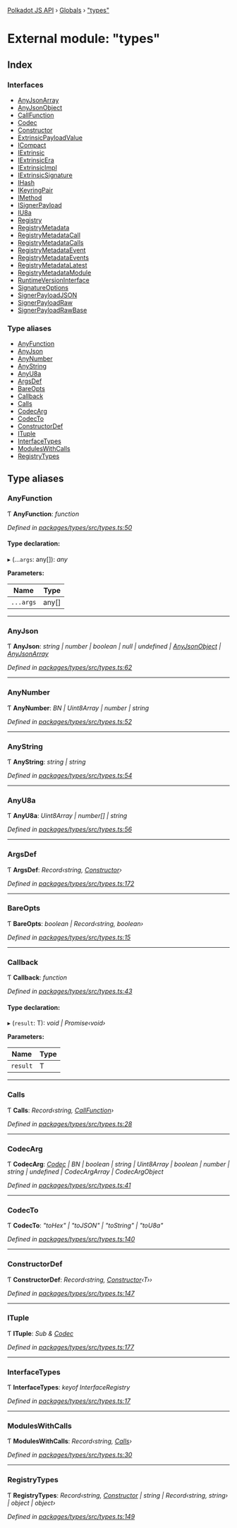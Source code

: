 [Polkadot JS API](../README.md) › [Globals](../globals.md) › ["types"](_types_.md)

# External module: "types"

## Index

### Interfaces

* [AnyJsonArray](../interfaces/_types_.anyjsonarray.md)
* [AnyJsonObject](../interfaces/_types_.anyjsonobject.md)
* [CallFunction](../interfaces/_types_.callfunction.md)
* [Codec](../interfaces/_types_.codec.md)
* [Constructor](../interfaces/_types_.constructor.md)
* [ExtrinsicPayloadValue](../interfaces/_types_.extrinsicpayloadvalue.md)
* [ICompact](../interfaces/_types_.icompact.md)
* [IExtrinsic](../interfaces/_types_.iextrinsic.md)
* [IExtrinsicEra](../interfaces/_types_.iextrinsicera.md)
* [IExtrinsicImpl](../interfaces/_types_.iextrinsicimpl.md)
* [IExtrinsicSignature](../interfaces/_types_.iextrinsicsignature.md)
* [IHash](../interfaces/_types_.ihash.md)
* [IKeyringPair](../interfaces/_types_.ikeyringpair.md)
* [IMethod](../interfaces/_types_.imethod.md)
* [ISignerPayload](../interfaces/_types_.isignerpayload.md)
* [IU8a](../interfaces/_types_.iu8a.md)
* [Registry](../interfaces/_types_.registry.md)
* [RegistryMetadata](../interfaces/_types_.registrymetadata.md)
* [RegistryMetadataCall](../interfaces/_types_.registrymetadatacall.md)
* [RegistryMetadataCalls](../interfaces/_types_.registrymetadatacalls.md)
* [RegistryMetadataEvent](../interfaces/_types_.registrymetadataevent.md)
* [RegistryMetadataEvents](../interfaces/_types_.registrymetadataevents.md)
* [RegistryMetadataLatest](../interfaces/_types_.registrymetadatalatest.md)
* [RegistryMetadataModule](../interfaces/_types_.registrymetadatamodule.md)
* [RuntimeVersionInterface](../interfaces/_types_.runtimeversioninterface.md)
* [SignatureOptions](../interfaces/_types_.signatureoptions.md)
* [SignerPayloadJSON](../interfaces/_types_.signerpayloadjson.md)
* [SignerPayloadRaw](../interfaces/_types_.signerpayloadraw.md)
* [SignerPayloadRawBase](../interfaces/_types_.signerpayloadrawbase.md)

### Type aliases

* [AnyFunction](_types_.md#anyfunction)
* [AnyJson](_types_.md#anyjson)
* [AnyNumber](_types_.md#anynumber)
* [AnyString](_types_.md#anystring)
* [AnyU8a](_types_.md#anyu8a)
* [ArgsDef](_types_.md#argsdef)
* [BareOpts](_types_.md#bareopts)
* [Callback](_types_.md#callback)
* [Calls](_types_.md#calls)
* [CodecArg](_types_.md#codecarg)
* [CodecTo](_types_.md#codecto)
* [ConstructorDef](_types_.md#constructordef)
* [ITuple](_types_.md#ituple)
* [InterfaceTypes](_types_.md#interfacetypes)
* [ModulesWithCalls](_types_.md#moduleswithcalls)
* [RegistryTypes](_types_.md#registrytypes)

## Type aliases

###  AnyFunction

Ƭ **AnyFunction**: *function*

*Defined in [packages/types/src/types.ts:50](https://github.com/polkadot-js/api/blob/0d2896630/packages/types/src/types.ts#L50)*

#### Type declaration:

▸ (...`args`: any[]): *any*

**Parameters:**

Name | Type |
------ | ------ |
`...args` | any[] |

___

###  AnyJson

Ƭ **AnyJson**: *string | number | boolean | null | undefined | [AnyJsonObject](../interfaces/_types_.anyjsonobject.md) | [AnyJsonArray](../interfaces/_types_.anyjsonarray.md)*

*Defined in [packages/types/src/types.ts:62](https://github.com/polkadot-js/api/blob/0d2896630/packages/types/src/types.ts#L62)*

___

###  AnyNumber

Ƭ **AnyNumber**: *BN | Uint8Array | number | string*

*Defined in [packages/types/src/types.ts:52](https://github.com/polkadot-js/api/blob/0d2896630/packages/types/src/types.ts#L52)*

___

###  AnyString

Ƭ **AnyString**: *string | string*

*Defined in [packages/types/src/types.ts:54](https://github.com/polkadot-js/api/blob/0d2896630/packages/types/src/types.ts#L54)*

___

###  AnyU8a

Ƭ **AnyU8a**: *Uint8Array | number[] | string*

*Defined in [packages/types/src/types.ts:56](https://github.com/polkadot-js/api/blob/0d2896630/packages/types/src/types.ts#L56)*

___

###  ArgsDef

Ƭ **ArgsDef**: *Record‹string, [Constructor](../interfaces/_types_.constructor.md)›*

*Defined in [packages/types/src/types.ts:172](https://github.com/polkadot-js/api/blob/0d2896630/packages/types/src/types.ts#L172)*

___

###  BareOpts

Ƭ **BareOpts**: *boolean | Record‹string, boolean›*

*Defined in [packages/types/src/types.ts:15](https://github.com/polkadot-js/api/blob/0d2896630/packages/types/src/types.ts#L15)*

___

###  Callback

Ƭ **Callback**: *function*

*Defined in [packages/types/src/types.ts:43](https://github.com/polkadot-js/api/blob/0d2896630/packages/types/src/types.ts#L43)*

#### Type declaration:

▸ (`result`: T): *void | Promise‹void›*

**Parameters:**

Name | Type |
------ | ------ |
`result` | T |

___

###  Calls

Ƭ **Calls**: *Record‹string, [CallFunction](../interfaces/_types_.callfunction.md)›*

*Defined in [packages/types/src/types.ts:28](https://github.com/polkadot-js/api/blob/0d2896630/packages/types/src/types.ts#L28)*

___

###  CodecArg

Ƭ **CodecArg**: *[Codec](../interfaces/_types_.codec.md) | BN | boolean | string | Uint8Array | boolean | number | string | undefined | CodecArgArray | CodecArgObject*

*Defined in [packages/types/src/types.ts:41](https://github.com/polkadot-js/api/blob/0d2896630/packages/types/src/types.ts#L41)*

___

###  CodecTo

Ƭ **CodecTo**: *"toHex" | "toJSON" | "toString" | "toU8a"*

*Defined in [packages/types/src/types.ts:140](https://github.com/polkadot-js/api/blob/0d2896630/packages/types/src/types.ts#L140)*

___

###  ConstructorDef

Ƭ **ConstructorDef**: *Record‹string, [Constructor](../interfaces/_types_.constructor.md)‹T››*

*Defined in [packages/types/src/types.ts:147](https://github.com/polkadot-js/api/blob/0d2896630/packages/types/src/types.ts#L147)*

___

###  ITuple

Ƭ **ITuple**: *Sub & [Codec](../interfaces/_types_.codec.md)*

*Defined in [packages/types/src/types.ts:177](https://github.com/polkadot-js/api/blob/0d2896630/packages/types/src/types.ts#L177)*

___

###  InterfaceTypes

Ƭ **InterfaceTypes**: *keyof InterfaceRegistry*

*Defined in [packages/types/src/types.ts:17](https://github.com/polkadot-js/api/blob/0d2896630/packages/types/src/types.ts#L17)*

___

###  ModulesWithCalls

Ƭ **ModulesWithCalls**: *Record‹string, [Calls](_types_.md#calls)›*

*Defined in [packages/types/src/types.ts:30](https://github.com/polkadot-js/api/blob/0d2896630/packages/types/src/types.ts#L30)*

___

###  RegistryTypes

Ƭ **RegistryTypes**: *Record‹string, [Constructor](../interfaces/_types_.constructor.md) | string | Record‹string, string› | object | object›*

*Defined in [packages/types/src/types.ts:149](https://github.com/polkadot-js/api/blob/0d2896630/packages/types/src/types.ts#L149)*
